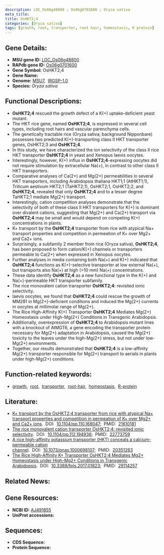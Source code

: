 ```yaml
---
description: LOC_Os06g48800 ; Os06g0701600 ; Oryza sativa
meta_title:
title: OsHKT2;4
categories: [Oryza sativa]
tags: [growth, root, transporter, root hair, homeostasis, R protein]
---
```


## Gene Details:
- **MSU gene ID:** [LOC_Os06g48800](http://rice.uga.edu/cgi-bin/ORF_infopage.cgi?orf=LOC_Os06g48800)  
- **RAPdb gene ID:** [Os06g0701600](https://rapdb.dna.affrc.go.jp/locus/?name=Os06g0701600)  
- **Gene Symbol:** OsHKT2;4
- **Gene Name:**
- **Genome:**  [MSU7](http://rice.uga.edu/),&nbsp;&nbsp;[IRGSP-1.0](https://rapdb.dna.affrc.go.jp/download/irgsp1.html)
- **Species:** *Oryza sativa*

## Functional Descriptions:
   - **OsHKT2;4** rescued the growth defect of a K(+) uptake-deficient yeast mutant.
   - The HKT rice gene, named **OsHKT2;4**, is expressed in several cell types, including root hairs and vascular parenchyma cells.
   - The genetically tractable rice (Oryza sativa; background Nipponbare) possesses two predicted K(+)-transporting class II HKT transporter genes, OsHKT2;3 and **OsHKT2;4**.
   - In this study, we have characterized the ion selectivity of the class II rice HKT transporter **OsHKT2;4** in yeast and Xenopus laevis oocytes.
   - Interestingly, however, K(+) influx in **OsHKT2;4**-expressing oocytes did not require stimulation by extracellular Na(+), in contrast to other class II HKT transporters.
   - Comparative analyses of Ca(2+) and Mg(2+) permeabilities in several HKT transporters, including Arabidopsis thaliana HKT1;1 (AtHKT1;1), Triticum aestivum HKT2;1 (TaHKT2;1), OsHKT2;1, OsHKT2;2, and **OsHKT2;4**, revealed that only **OsHKT2;4** and to a lesser degree TaHKT2;1 mediate Mg(2+) transport.
   - Interestingly, cation competition analyses demonstrate that the selectivity of both of these class II HKT transporters for K(+) is dominant over divalent cations, suggesting that Mg(2+) and Ca(2+) transport via **OsHKT2;4** may be small and would depend on competing K(+) concentrations in plants.
   - K+ transport by the **OsHKT2;4** transporter from rice with atypical Na+ transport properties and competition in permeation of K+ over Mg2+ and Ca2+ ions.
   - Surprisingly, a subfamily 2 member from rice (Oryza sativa), **OsHKT2;4**, has been proposed to form cation/K(+) channels or transporters permeable to Ca(2+) when expressed in Xenopus oocytes.
   - Further analyses in media containing both Na(+) and K(+) indicated that **OsHKT2;4** functions as K(+)-selective transporter at low external Na(+), but transports also Na(+) at high (>10 mm) Na(+) concentrations.
   - These data identify **OsHKT2;4** as a new functional type in the K(+) and Na(+)-permeable HKT transporter subfamily.
   - The rice monovalent cation transporter **OsHKT2;4**: revisited ionic selectivity.
   - laevis oocytes, we found that **OsHKT2;4** could rescue the growth of MM281 in Mg(2+)-deficient conditions and induced the Mg(2+) currents in oocytes at millimolar range of Mg(2+).
   - The Rice High-Affinity K(+) Transporter **OsHKT2;4** Mediates Mg(2+) Homeostasis under High-Mg(2+) Conditions in Transgenic Arabidopsis.
   - Additionally, overexpression of **OsHKT2;4** to Arabidopsis mutant lines with a knockout of AtMGT6, a gene encoding the transporter protein necessary for Mg(2+) adaptation in Arabidopsis, caused the Mg(2+) toxicity to the leaves under the high-Mg(2+) stress, but not under low-Mg(2+) environments.
   - Together, our results demonstrated that **OsHKT2;4** is a low-affinity Mg(2+) transporter responsible for Mg(2+) transport to aerials in plants under high-Mg(2+) conditions.

## Function-related keywords:
   - [growth](/tags/growth/),&nbsp;&nbsp;[root](/tags/root/),&nbsp;&nbsp;[transporter](/tags/transporter/),&nbsp;&nbsp;[root-hair](/tags/root-hair/),&nbsp;&nbsp;[homeostasis](/tags/homeostasis/),&nbsp;&nbsp;[R-protein](/tags/R-protein/)

## Literature:
   - [K+ transport by the OsHKT2;4 transporter from rice with atypical Na+ transport properties and competition in permeation of K+ over Mg2+ and Ca2+ ions](https://www.doi.org/10.1104/pp.110.168047).&nbsp;&nbsp;DOI:&nbsp;&nbsp;[10.1104/pp.110.168047](https://www.doi.org/10.1104/pp.110.168047);&nbsp;&nbsp;PMID:&nbsp;&nbsp;[21610181](https://pubmed.ncbi.nlm.nih.gov/21610181/)
   - [The rice monovalent cation transporter OsHKT2;4: revisited ionic selectivity](https://www.doi.org/10.1104/pp.112.194936).&nbsp;&nbsp;DOI:&nbsp;&nbsp;[10.1104/pp.112.194936](https://www.doi.org/10.1104/pp.112.194936);&nbsp;&nbsp;PMID:&nbsp;&nbsp;[22773759](https://pubmed.ncbi.nlm.nih.gov/22773759/)
   - [A rice high-affinity potassium transporter (HKT) conceals a calcium-permeable cation channel](https://www.doi.org/10.1073/pnas.1000698107).&nbsp;&nbsp;DOI:&nbsp;&nbsp;[10.1073/pnas.1000698107](https://www.doi.org/10.1073/pnas.1000698107);&nbsp;&nbsp;PMID:&nbsp;&nbsp;[20351263](https://pubmed.ncbi.nlm.nih.gov/20351263/)
   - [The Rice High-Affinity K+ Transporter OsHKT2;4 Mediates Mg2+ Homeostasis under High-Mg2+ Conditions in Transgenic Arabidopsis](https://www.doi.org/10.3389/fpls.2017.01823).&nbsp;&nbsp;DOI:&nbsp;&nbsp;[10.3389/fpls.2017.01823](https://www.doi.org/10.3389/fpls.2017.01823);&nbsp;&nbsp;PMID:&nbsp;&nbsp;[29114257](https://pubmed.ncbi.nlm.nih.gov/29114257/)

## Related News:

## Gene Resources:
- **NCBI ID:**  [AJ491855](http://www.ncbi.nlm.nih.gov/nuccore/AJ491855)
- **UniProt accessions:** [](https://www.uniprot.org/uniprotkb//entry)

## Sequences:
- **CDS Sequence:**
- **Protein Sequence:**
